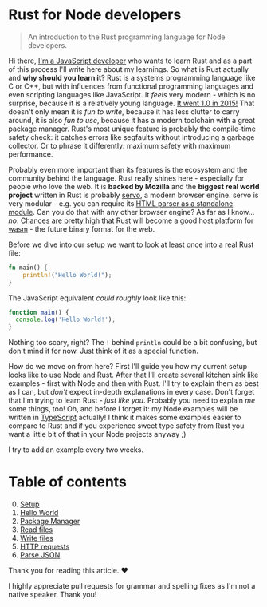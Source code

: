 # Rust for Node developers

> An introduction to the Rust programming language for Node developers.

Hi there, [I'm a JavaScript developer](https://github.com/donaldpipowitch) who wants to learn Rust and as a part of this process I'll write here about my learnings. So what is Rust actually and **why should you learn it**? Rust is a systems programming language like C or C++, but with influences from functional programming languages and even scripting languages like JavaScript. It _feels_ very modern - which is no surprise, because it is a relatively young language. [It went 1.0 in 2015!](http://blog.rust-lang.org/2015/05/15/Rust-1.0.html) That doesn't only mean it is _fun to write_, because it has less clutter to carry around, it is also _fun to use_, because it has a modern toolchain with a great package manager. Rust's most unique feature is probably the compile-time safety check: it catches errors like segfaults without introducing a garbage collector. Or to phrase it differently: maximum safety with maximum performance.

Probably even more important than its features is the ecosystem and the community behind the language. Rust really shines here - especially for people who love the web. It is **backed by Mozilla** and the **biggest real world project** written in Rust is probably [servo](https://github.com/servo/servo), a modern browser engine. servo is very modular - e.g. you can require its [HTML parser as a standalone module](https://github.com/servo/html5ever). Can you do that with any other browser engine? As far as I know... _no_. [Chances are pretty high](http://blog.rust-lang.org/2016/05/13/rustup.html) that Rust will become a good host platform for [wasm](https://github.com/webassembly) - the future binary format for the web.

Before we dive into our setup we want to look at least once into a real Rust file:

```rust
fn main() {
    println!("Hello World!");
}
```

The JavaScript equivalent _could roughly_ look like this:

```javascript
function main() {
  console.log('Hello World!');
}
```

Nothing too scary, right? The `!` behind `println` could be a bit confusing, but don't mind it for now. Just think of it as a special function.

How do we move on from here? First I'll guide you how my current setup looks like to use Node and Rust. After that I'll create several kitchen sink like examples - first with Node and then with Rust. I'll try to explain them as best as I can, but _don't_ expect in-depth explanations in every case. Don't forget that I'm trying to learn Rust - _just like you_. Probably you need to explain _me_ some things, too! Oh, and before I forget it: my Node examples will be written in [TypeScript](https://www.typescriptlang.org/) actually! I think it makes some examples easier to compare to Rust and if you experience sweet type safety from Rust you want a little bit of that in your Node projects anyway ;)

I try to add an example every two weeks.

# Table of contents

0. [Setup](setup/README.md)
0. [Hello World](hello-world/README.md)
0. [Package Manager](package-manager/README.md)
0. [Read files](read-files/README.md)
0. [Write files](write-files/README.md)
0. [HTTP requests](http-requests/README.md)
0. [Parse JSON](parse-json/README.md)

Thank you for reading this article. ♥

I highly appreciate pull requests for grammar and spelling fixes as I'm not a native speaker. Thank you!

